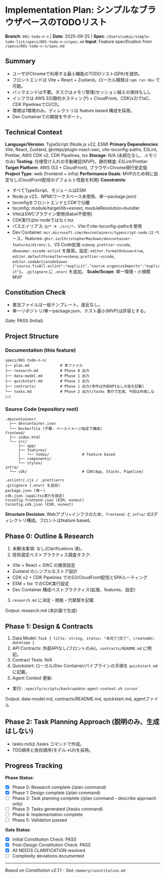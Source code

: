 
# Implementation Plan: シンプルなブラウザベースのTODOリスト

**Branch**: `001-todo-n-n` | **Date**: 2025-09-25 | **Spec**: `/Users/sakai/simple-todo-list/specs/001-todo-n-n/spec.md`
**Input**: Feature specification from `/specs/001-todo-n-n/spec.md`

## Summary
- ユーザがChromeで利用する最小機能のTODOリスト(SPA)を提供。
- フロントエンドは Vite + React + Zustand。ローカル開発は `npm run dev` で可能。
- バックエンドは不要。タスクはメモリ管理(セッション越えの保持なし)。
- インフラは AWS S3(静的ホスティング) + CloudFront。CDK(v2)でIaC、CDK PipelinesでCI/CD。
- 環境は1環境のみ。ディレクトリは feature based 構成を採用。
- Dev Containerでの開発をサポート。

## Technical Context
**Language/Version**: TypeScript (Node.js v22, ESM)
**Primary Dependencies**: Vite, React, Zustand, @vitejs/plugin-react-swc, vite-tsconfig-paths, ESLint, Prettier, AWS CDK v2, CDK Pipelines, tsx
**Storage**: N/A (永続化なし、メモリのみ)
**Testing**: 仕様受け入れの手動確認(MVP)。静的検査: ESLint/Prettier
**Target Platform**: AWS (S3 + CloudFront), ブラウザ=Chrome現行安定版
**Project Type**: web (frontend + infra)
**Performance Goals**: MVPのため特に設定なし(CloudFront配信のデフォルト性能を利用)
**Constraints**:
- すべてTypeScript、モジュールはESM
- Node.js v22、NPM(ワークスペース未使用、単一package.json)
- tsconfigをフロントエンドとCDKで分離
- tsconfig: module/target/lib=esnext, moduleResolution=bundler
- ViteはSWCプラグイン使用(Babel不使用)
- CDK実行はts-nodeではなくtsx
- パスエイリアス: `@/*` → `./src/*`、Viteでvite-tsconfig-pathsを使用
- Dev Container: `mcr.microsoft.com/devcontainers/typescript-node:22` ベース、features: `ghcr.io/ChristopherMacGown/devcontainer-features/direnv:1`、VS Code拡張 `esbenp.prettier-vscode`, `dbaeumer.vscode-eslint` を推奨。設定: `editor.formatOnSave=true`, `editor.defaultFormatter=esbenp.prettier-vscode`, `editor.codeActionsOnSave={"source.fixAll.eslint":"explicit","source.organizeImports":"explicit"}`。`.gitignore` に `.envrc` を追加。
**Scale/Scope**: 単一環境・小規模MVP

## Constitution Check
- 憲法ファイルは一般テンプレート。違反なし。
- 単一リポジトリ/単一package.json、テスト最小(MVP)は許容とする。

Gate: PASS (Initial)

## Project Structure

### Documentation (this feature)
```
specs/001-todo-n-n/
├── plan.md              # 本ファイル
├── research.md          # Phase 0 出力
├── data-model.md        # Phase 1 出力
├── quickstart.md        # Phase 1 出力
├── contracts/           # Phase 1 出力(本件は外部APIなしの旨を記載)
└── tasks.md             # Phase 2 出力(/tasks 実行で生成、今回は作成しない)
```

### Source Code (repository root)
```
.devcontainer/
  ├── devcontainer.json
  └── Dockerfile (不要: ベースイメージ指定で構成)
frontend/
  ├── index.html
  └── src/
      ├── app/
      ├── features/
      │   └── todos/               # feature based
      ├── components/
      └── styles/
infra/
  └── cdk/                         # CDK(App, Stacks, Pipeline)

.eslintrc.cjs / .prettierrc
.gitignore (.envrc を追加)
package.json (単一)
cdk.json (appにtsx実行を設定)
tsconfig.frontend.json (ESM, esnext)
tsconfig.cdk.json (ESM, esnext)
```

**Structure Decision**: Webアプリ+インフラのため、`frontend/` と `infra/` の2ディレクトリ構成。フロントはfeature based。

## Phase 0: Outline & Research
1) 未解決事項: なし(Clarifications 済)。  
2) 技術選定ベストプラクティス調査タスク:
- Vite + React + SWC の推奨設定
- Zustand のシンプルなストア設計
- CDK v2 + CDK Pipelines でのS3/CloudFront配信とSPAルーティング
- ESM + tsx でのCDK実行設定
- Dev Container 構成ベストプラクティス(拡張、features、設定)
3) `research.md` に決定・根拠・代替案を記載

Output: research.md (本計画で生成)

## Phase 1: Design & Contracts
1) Data Model: `Task { title: string, status: "未完了|完了", createdAt: datetime }`
2) API Contracts: 外部APIなし(フロントのみ)。`contracts/README.md` に明記。
3) Contract Tests: N/A
4) Quickstart: ローカル/Dev Container/パイプラインの手順を `quickstart.md` に記載。
5) Agent Context 更新:
- 実行: `.specify/scripts/bash/update-agent-context.sh cursor`

Output: data-model.md, contracts/README.md, quickstart.md, agentファイル

## Phase 2: Task Planning Approach (説明のみ、生成はしない)
- tasks.mdは /tasks コマンドで作成。
- TDD順序と依存順序(モデル→UI)を採用。

## Progress Tracking

**Phase Status**:
- [x] Phase 0: Research complete (/plan command)
- [x] Phase 1: Design complete (/plan command)
- [ ] Phase 2: Task planning complete (/plan command - describe approach only)
- [ ] Phase 3: Tasks generated (/tasks command)
- [ ] Phase 4: Implementation complete
- [ ] Phase 5: Validation passed

**Gate Status**:
- [x] Initial Constitution Check: PASS
- [x] Post-Design Constitution Check: PASS
- [x] All NEEDS CLARIFICATION resolved
- [ ] Complexity deviations documented

---
*Based on Constitution v2.1.1 - See `/memory/constitution.md`*
